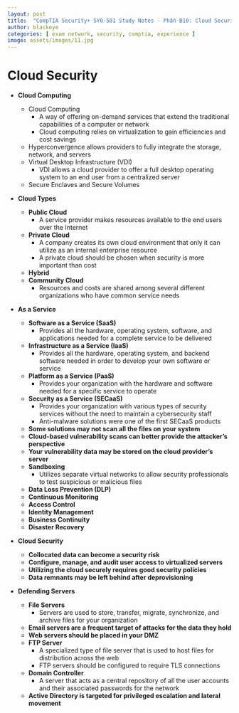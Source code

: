 ```yaml
---
layout: post
title:  "CompTIA Security+ SY0-501 Study Notes - Phần B10: Cloud Security"
author: blackeye
categories: [ exam network, security, comptia, experience ]
image: assets/images/11.jpg
---
```


# Cloud Security
* **Cloud Computing**
    * Cloud Computing
        * A way of offering on-demand services that extend the traditional capabilities of a computer or network
        * Cloud computing relies on virtualization to gain efficiencies and cost savings
    * Hyperconvergence allows providers to fully integrate the storage, network, and servers
    * Virtual Desktop Infrastructure (VDI)
        * VDI allows a cloud provider to offer a full desktop operating system to an end user from a centralized server
    * Secure Enclaves and Secure Volumes

* **Cloud Types**
    * **Public Cloud**
        * A service provider makes resources available to the end users over the Internet
    * **Private Cloud**
        * A company creates its own cloud environment that only it can utilize as an internal enterprise resource
        * A private cloud should be chosen when security is more important than cost
    * **Hybrid**
    * **Community Cloud**
        * Resources and costs are shared among several different organizations who have common service needs

* **As a Service**
    * **Software as a Service (SaaS)**
        * Provides all the hardware, operating system, software, and applications needed for a complete service to be delivered
    * **Infrastructure as a Service (IaaS)**
        * Provides all the hardware, operating system, and backend software needed in order to develop your own software or service
    * **Platform as a Service (PaaS)**
        * Provides your organization with the hardware and software needed for a specific service to operate
    * **Security as a Service (SECaaS)**
        * Provides your organization with various types of security services without the need to maintain a cybersecurity staff
        * Anti-malware solutions were one of the first SECaaS products
    * **Some solutions may not scan all the files on your system**
    * **Cloud-based vulnerability scans can better provide the attacker’s perspective**
    * **Your vulnerability data may be stored on the cloud provider’s server**
    * **Sandboxing**
        * Utilizes separate virtual networks to allow security professionals to test suspicious or malicious files
    * **Data Loss Prevention (DLP)**
    * **Continuous Monitoring**
    * **Access Control**
    * **Identity Management**
    * **Business Continuity**
    * **Disaster Recovery**

* **Cloud Security**
    * **Collocated data can become a security risk**
    * **Configure, manage, and audit user access to virtualized servers**
    * **Utilizing the cloud securely requires good security policies**
    * **Data remnants may be left behind after deprovisioning**

* **Defending Servers**
    * **File Servers**
        * Servers are used to store, transfer, migrate, synchronize, and archive files for your organization
    * **Email servers are a frequent target of attacks for the data they hold**
    * **Web servers should be placed in your DMZ**
    * **FTP Server**
        * A specialized type of file server that is used to host files for distribution across the web
        * FTP servers should be configured to require TLS connections
    * **Domain Controller**
        * A server that acts as a central repository of all the user accounts and their associated passwords for the network
    * **Active Directory is targeted for privileged escalation and lateral movement**